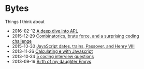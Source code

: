 # Bytes

Things I think about

* 2016-02-12 [A deep dive into APL](/blog/apl)
* 2015-12-29 [Combinatorics, brute force, and a surprising coding challenge](/blog/combinatorics)
* 2015-10-30 [JavaScript dates, trains, Passover, and Henry VIII](/blog/dates)
* 2013-11-26 [Calculating e with Javascript](/blog/calculating-e)
* 2013-10-24 [5 coding interview questions](/blog/interview-questions)
* 2013-09-16 [Birth of my daughter Emrys](/blog/emrys)

